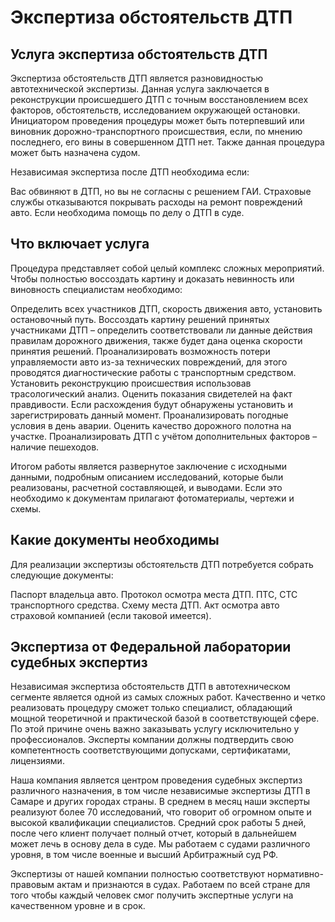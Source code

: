 # Экспертиза обстоятельств ДТП
## Услуга экспертиза обстоятельств ДТП

Экспертиза обстоятельств ДТП является разновидностью автотехнической экспертизы. Данная услуга заключается в реконструкции происшедшего ДТП с точным восстановлением всех факторов, обстоятельств, исследованием окружающей остановки. Инициатором проведения процедуры может быть потерпевший или виновник дорожно-транспортного происшествия, если, по мнению последнего, его вины в совершенном ДТП нет. Также данная процедура может быть назначена судом.

Независимая экспертиза после ДТП необходима если:

Вас обвиняют в ДТП, но вы не согласны с решением ГАИ.
Страховые службы отказываются покрывать расходы на ремонт повреждений авто.
Если необходима помощь по делу о ДТП в суде.

## Что включает услуга

Процедура представляет собой целый комплекс сложных мероприятий. Чтобы полностью воссоздать картину и доказать невинность или виновность специалистам необходимо:

Определить всех участников ДТП, скорость движения авто, установить остановочный путь.
Воссоздать картину решений принятых участниками ДТП – определить соответствовали ли данные действия правилам дорожного движения, также будет дана оценка скорости принятия решений.
Проанализировать возможность потери управляемости авто из-за технических повреждений, для этого проводятся диагностические работы с транспортным средством.
Установить реконструкцию происшествия использовав трасологический анализ.
Оценить показания свидетелей на факт правдивости. Если расхождения будут обнаружены установить и зарегистрировать данный момент.
Проанализировать погодные условия в день аварии.
Оценить качество дорожного полотна на участке.
Проанализировать ДТП с учётом дополнительных факторов – наличие пешеходов.


Итогом работы является развернутое заключение с исходными данными, подробным описанием исследований, которые были реализованы, расчетной составляющей, и выводами. Если это необходимо к документам прилагают фотоматериалы, чертежи и схемы.
## Какие документы необходимы

Для реализации экспертизы обстоятельств ДТП потребуется собрать следующие документы:

Паспорт владельца авто.
Протокол осмотра места ДТП.
ПТС, СТС транспортного средства.
Схему места ДТП.
Акт осмотра авто страховой компанией (если таковой имеется).

## Экспертиза от Федеральной лаборатории судебных экспертиз

Независимая экспертиза обстоятельств ДТП в автотехническом сегменте является одной из самых сложных работ. Качественно и четко реализовать процедуру сможет только специалист, обладающий мощной теоретичной и практической базой в соответствующей сфере. По этой причине очень важно заказывать услугу исключительно у профессионалов. Эксперты компании должны подтвердить свою компетентность соответствующими допусками, сертификатами, лицензиями.

Наша компания является центром проведения судебных экспертиз различного назначения, в том числе независимые экспертизы ДТП в Самаре и других городах страны. В среднем в месяц наши эксперты реализуют более 70 исследований, что говорит об огромном опыте и высокой квалификации специалистов. Средний срок работы 5 дней, после чего клиент получает полный отчет, который в дальнейшем может лечь в основу дела в суде. Мы работаем с судами различного уровня, в том числе военные и высший Арбитражный суд РФ.

Экспертизы от нашей компании полностью соответствуют нормативно-правовым актам и признаются в судах. Работаем по всей стране для того чтобы каждый человек смог получить экспертные услуги на качественном уровне и в срок.